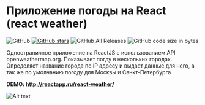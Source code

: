 # Приложение погоды на React (react weather)
 ![GitHub](https://img.shields.io/github/license/NataliShip/react_weather_app.svg)  [![GitHub stars](https://img.shields.io/github/stars/NataliShip/react_weather_app.svg)](https://github.com/NataliShip/react_weather_app/stargazers)  ![GitHub All Releases](https://img.shields.io/github/downloads/NataliShip/react_weather_app/total.svg) ![GitHub code size in bytes](https://img.shields.io/github/languages/code-size/NataliShip/react_weather_app.svg)


Одностраничное приложение на ReactJS с использованием API openweathermap.org. Показывает погду в нескольких городах. Определяет название города по IP адресу и выдает данные для него, а так же по умолчанию погоду для Москвы и Санкт-Петербурга

**DEMO: http://reactapp.ru/react-weather/**


![Alt text](http://reactapp.ru/img/weather.jpg "Приложение погоды на React")
